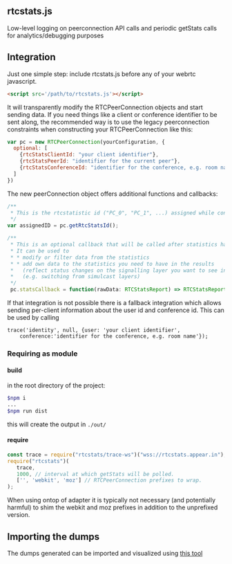 ## rtcstats.js
Low-level logging on peerconnection API calls and periodic getStats calls for analytics/debugging purposes

## Integration
Just one simple step: include rtcstats.js before any of your webrtc javascript.
```html
<script src='/path/to/rtcstats.js'></script>
```

It will transparently modify the RTCPeerConnection objects and start sending data.
If you need things like a client or conference identifier to be sent along, the recommended way is to use the legacy peerconnection constraints when constructing your RTCPeerConnection like this:

```javascript
var pc = new RTCPeerConnection(yourConfiguration, {
  optional: [
    {rtcStatsClientId: "your client identifier"},
    {rtcStatsPeerId: "identifier for the current peer"},
    {rtcStatsConferenceId: "identifier for the conference, e.g. room name"}
  ]
})
```

The new peerConnection object offers additional functions and callbacks:
```javascript
/**
 * This is the rtcstatistic id ("PC_0", "PC_1", ...) assigned while constructing the peerConnection object
 */
var assignedID = pc.getRtcStatsId();

/**
 * This is an optional callback that will be called after statistics have been fetched from the peerConnection
 * It can be used to
 * * modify or filter data from the statistics 
 * * add own data to the statistics you need to have in the results 
 *   (reflect status changes on the signalling layer you want to see in association with the statistics)
 *   (e.g. switching from simulcast layers)
 */
 pc.statsCallback = function(rawData: RTCStatsReport) => RTCStatsReport


```


If that integration is not possible there is a fallback integration which allows
sending per-client information about the user id and conference id. This
can be used by calling
```
trace('identity', null, {user: 'your client identifier',
    conference:'identifier for the conference, e.g. room name'});
```

### Requiring as module

#### build

in the root directory of the project:

```bash
$npm i
...
$npm run dist
```

this will create the output in `./out/`

#### require

```javascript
const trace = require("rtcstats/trace-ws")("wss://rtcstats.appear.in"); // url-to-your-websocket-server
require("rtcstats")(
   trace,
   1000, // interval at which getStats will be polled.
   ['', 'webkit', 'moz'] // RTCPeerConnection prefixes to wrap.
);
```

When using ontop of adapter it is typically not necessary (and potentially harmful) to shim the webkit and moz prefixes in addition to the unprefixed version.

## Importing the dumps
The dumps generated can be imported and visualized using [this tool](https://fippo.github.io/webrtc-dump-importer/rtcstats)
